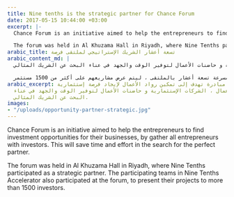 ```yaml
---
title: Nine tenths is the strategic partner for Chance Forum
date: 2017-05-15 10:44:00 +03:00
excerpt: |-
  Chance Forum is an initiative aimed to help the entrepreneurs to find investment opportunities for their businesses, by gather all entrepreneurs with investors. This will save time and effort in the search for the perfect partner.

  The forum was held in Al Khuzama Hall in Riyadh, where Nine Tenths participated as a strategic partner. The participating teams in Nine Tenths Accelerator also participated at the forum, to present their projects to more than 1500 investors.
arabic_title: تسعة أعشار الشريك الإستراتيجي لملتقى فرصة
arabic_content_md: |
  ملتقى فرصة هي مبادرة تهدف إلى تمكين رواد الأعمال لإيجاد فرصة إستثمارية لدى رجال الأعمال ، الشركات الإستثمارية و حاضنات الأعمال لتوفير الوقت والجهد في عناء البحث عن الشريك المثالي.

  اقيم الملتقى في قاعة الخزامى بمدينة الرياض ، حيث شاركت تسعة أعشار كشريك إستراتيجي. كما ايضاً شاركت الفرق المشاركة بمسرعة تسعة أعشار بالملتقى ، ليتم عرض مشاريعهم على أكثر من 1500 مستثمر.
arabic_excerpt: ملتقى فرصة هي مبادرة تهدف إلى تمكين رواد الأعمال لإيجاد فرصة إستثمارية
  لدى رجال الأعمال ، الشركات الإستثمارية و حاضنات الأعمال لتوفير الوقت والجهد في عناء
  البحث عن الشريك المثالي.
images:
- "/uploads/opportunity-partner-strategic.jpg"
---
```


Chance Forum is an initiative aimed to help the entrepreneurs to find investment opportunities for their businesses, by gather all entrepreneurs with investors. This will save time and effort in the search for the perfect partner.

The forum was held in Al Khuzama Hall in Riyadh, where Nine Tenths participated as a strategic partner. The participating teams in Nine Tenths Accelerator also participated at the forum, to present their projects to more than 1500 investors.